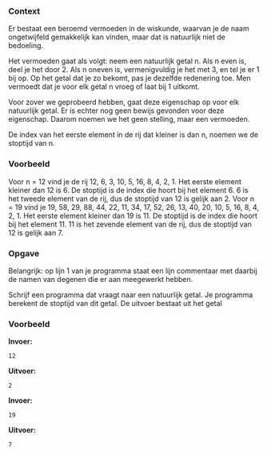 ### Context

Er bestaat een beroemd vermoeden in de wiskunde, waarvan je de naam ongetwijfeld gemakkelijk kan vinden, maar dat is natuurlijk niet de bedoeling.

Het vermoeden gaat als volgt: neem een natuurlijk getal n. Als n even is, deel je het door 2. Als n oneven is, vermenigvuldig je het met 3, en tel je er 1 bij op. Op het getal dat je zo bekomt, pas je dezelfde redenering toe. Men vermoedt dat je voor elk getal n vroeg of laat bij 1 uitkomt.

Voor zover we geprobeerd hebben, gaat deze eigenschap op voor elk natuurlijk getal. Er is echter nog geen bewijs gevonden voor deze eigenschap. Daarom noemen we het geen stelling, maar een vermoeden.

De index van het eerste element in de rij dat kleiner is dan n, noemen we de stoptijd van n.

### Voorbeeld
Voor n = 12 vind je de rij 12, 6, 3, 10, 5, 16, 8, 4, 2, 1. Het eerste element kleiner dan 12 is 6. De stoptijd is de index die hoort bij het element 6. 6 is het tweede element van de rij, dus de stoptijd van 12 is gelijk aan 2.
Voor n = 19 vind je 19, 58, 29, 88, 44, 22, 11, 34, 17, 52, 26, 13, 40, 20, 10, 5, 16, 8, 4, 2, 1. Het eerste element kleiner dan 19 is 11. De stoptijd is de index die hoort bij het element 11. 11 is het zevende element van de rij, dus de stoptijd van 12 is gelijk aan 7.

### Opgave
Belangrijk: op lijn 1 van je programma staat een lijn commentaar met daarbij de namen van degenen die er aan meegewerkt hebben.

Schrijf een programma dat vraagt naar een natuurlijk getal. Je programma berekent de stoptijd van dit getal. De uitvoer bestaat uit het getal

### Voorbeeld

**Invoer:**

    12

**Uitvoer:**

    2

**Invoer:**

    19

**Uitvoer:**

    7
